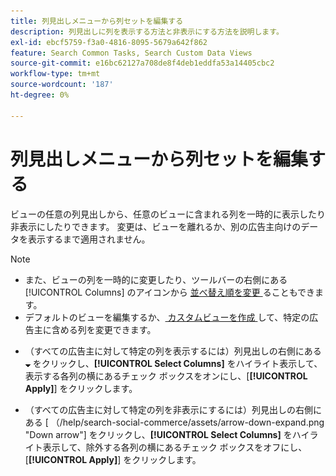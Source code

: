 ```yaml
---
title: 列見出しメニューから列セットを編集する
description: 列見出しに列を表示する方法と非表示にする方法を説明します。
exl-id: ebcf5759-f3a0-4816-8095-5679a642f862
feature: Search Common Tasks, Search Custom Data Views
source-git-commit: e16bc62127a708de8f4deb1eddfa53a14405cbc2
workflow-type: tm+mt
source-wordcount: '187'
ht-degree: 0%

---
```


# 列見出しメニューから列セットを編集する

ビューの任意の列見出しから、任意のビューに含まれる列を一時的に表示したり非表示にしたりできます。 変更は、ビューを離れるか、別の広告主向けのデータを表示するまで適用されません。

>[!NOTE]
>
>* また、ビューの列を一時的に変更したり、ツールバーの右側にある [!UICONTROL Columns] のアイコンから [ 並べ替え順を変更 ](/help/search-social-commerce/common-tasks/data-views/ad-hoc-settings/column-set-edit-sort-icon.md) ることもできます。
>* デフォルトのビューを編集するか、[ カスタムビューを作成 ](/help/search-social-commerce/common-tasks/data-views/custom-default-views-manage.md#create-custom-view) して、特定の広告主に含める列を変更できます。

* （すべての広告主に対して特定の列を表示するには）列見出しの右側にある ![ 下向き矢印 ](/help/search-social-commerce/assets/arrow-down-expand.png " 下向き矢印 ") をクリックし、**[!UICONTROL Select Columns]** をハイライト表示して、表示する各列の横にあるチェック ボックスをオンにし、[**[!UICONTROL Apply]**] をクリックします。

* （すべての広告主に対して特定の列を非表示にするには）列見出しの右側にある [ （/help/search-social-commerce/assets/arrow-down-expand.png &quot;Down arrow&quot;] をクリックし、**[!UICONTROL Select Columns]** をハイライト表示して、除外する各列の横にあるチェック ボックスをオフにし、[**[!UICONTROL Apply]**] をクリックします。
